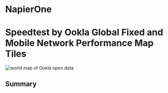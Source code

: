 # NapierOne
# Speedtest by Ookla Global Fixed and Mobile Network Performance Map Tiles

![world map of Ookla open data](img/open-data-github-header.png)

## Summary
